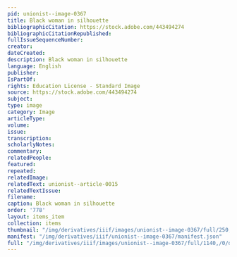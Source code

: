 ```yaml
---
pid: unionist--image-0367
title: Black woman in silhouette
bibliographicCitation: https://stock.adobe.com/443494274
bibliographicCitationRepublished: 
fullIssueSequenceNumber: 
creator: 
dateCreated: 
description: Black woman in silhouette
language: English
publisher: 
IsPartOf: 
rights: Education License - Standard Image
source: https://stock.adobe.com/443494274
subject: 
type: image
category: Image
articleType: 
volume: 
issue: 
transcription: 
scholarlyNotes: 
commentary: 
relatedPeople: 
featured: 
repeated: 
relatedImage: 
relatedText: unionist--article-0015
relatedTextIssue: 
filename: 
caption: Black woman in silhouette
order: '778'
layout: items_item
collection: items
thumbnail: "/img/derivatives/iiif/images/unionist--image-0367/full/250,/0/default.jpg"
manifest: "/img/derivatives/iiif/unionist--image-0367/manifest.json"
full: "/img/derivatives/iiif/images/unionist--image-0367/full/1140,/0/default.jpg"
---
```


